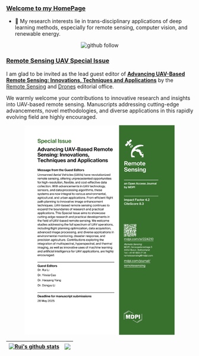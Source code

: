 ### [Welcome to my HomePage](https://lironui.github.io/)

<!--
**lironui/lironui** is a ✨ _special_ ✨ repository because its `README.md` (this file) appears on your GitHub profile.

Here are some ideas to get you started:
-->

- 🔭 My research interests lie in trans-disciplinary applications of deep learning methods, especially for remote sensing, computer vision, and renewable energy.

<p align="center"> 
  <img src="https://img.shields.io/github/followers/lironui?label=Followers" width="95px" alt="github follow" />
</p>

### [Remote Sensing UAV Special Issue](https://www.mdpi.com/journal/remotesensing/special_issues/MW3422LNSO)
I am glad to be invited as the lead guest editor of **[Advancing UAV-Based Remote Sensing: Innovations, Techniques and Applications](https://www.mdpi.com/journal/remotesensing/special_issues/MW3422LNSO)** by the [Remote Sensing](https://www.mdpi.com/journal/remotesensing/special_issues/MW3422LNSO) and [Drones](https://www.mdpi.com/journal/drones/special_issues/6R2PJR13E3) editorial office.  

We warmly welcome your contributions to innovative research and insights into UAV-based remote sensing. Manuscripts addressing cutting-edge advancements, novel methodologies, and diverse applications in this rapidly evolving field are highly encouraged.

<p align="center">
  <img src="https://github.com/lironui/lironui/blob/main/flyer.png" width="80%" alt="Remote Sensing UAV Special Issue Flyer" />
</p>

| <a href="https://github.com/lironui/github-readme-stats"><img align="center" src="https://github-readme-stats.vercel.app/api?username=lironui&show_icons=true&include_all_commits=true&hide_border=true&count_private=true" alt="Rui's github stats" /></a> | <a href="https://github.com/lironui/github-readme-stats"><img align="center" src="https://github-readme-stats.vercel.app/api/top-langs?username=lironui&layout=compact&hide_border=true&count_private=true" /></a> |
| ------------- | ------------- |
